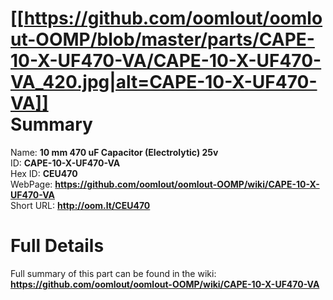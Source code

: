 
[[https://github.com/oomlout/oomlout-OOMP/blob/master/parts/CAPE-10-X-UF470-VA/CAPE-10-X-UF470-VA_420.jpg|alt=CAPE-10-X-UF470-VA]]     
Summary
=================
  
Name: __10 mm 470 uF Capacitor (Electrolytic) 25v__    
ID: __CAPE-10-X-UF470-VA__   
Hex ID: __CEU470__   
WebPage: __https://github.com/oomlout/oomlout-OOMP/wiki/CAPE-10-X-UF470-VA__   
Short URL: __http://oom.lt/CEU470__   

Full Details
==========================
Full summary of this part can be found in the wiki:   
__https://github.com/oomlout/oomlout-OOMP/wiki/CAPE-10-X-UF470-VA__    

